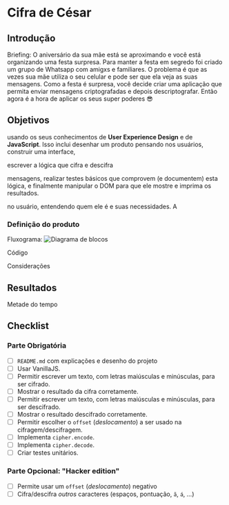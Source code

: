 # Cifra de César

## Introdução
Briefing: O aniversário da sua mãe está se aproximando e você está organizando uma festa
surpresa. Para manter a festa em segredo foi criado um grupo de Whatsapp com
amigxs e familiares. O problema é que as vezes sua mãe utiliza o seu celular
e pode ser que ela veja as suas mensagens. Como a festa é surpresa, você
decide criar uma aplicação que permita enviar mensagens criptografadas e depois
descriptografar. Então agora é a hora de aplicar os seus super poderes 😎


## Objetivos

usando os seus
conhecimentos de **User Experience Design** e de **JavaScript**. Isso
inclui desenhar um produto pensando nos usuários, construir uma interface,

escrever a lógica que cifra e descifra

mensagens, realizar testes básicos que comprovem (e documentem) esta lógica,
e finalmente manipular o DOM para que ele mostre e imprima os resultados.

no usuário, entendendo quem ele
é e suas necessidades. A

### Definição do produto

Fluxograma:
![Diagrama de blocos](https://uploaddeimagens.com.br/images/001/868/413/original/Cipher-Diagrama-de-blocos.png)

Código

Considerações

## Resultados
Metade do tempo
## Checklist

### Parte Obrigatória

* [ ] `README.md` com explicações e desenho do projeto
* [ ] Usar VanillaJS.
* [ ] Permitir escrever um texto, com letras maiúsculas e minúsculas, para ser
  cifrado.
* [ ] Mostrar o resultado da cifra corretamente.
* [ ] Permitir escrever um texto, com letras maiúsculas e minúsculas, para ser
  descifrado.
* [ ] Mostrar o resultado descifrado corretamente.
* [ ] Permitir escolher o `offset` (_deslocamento_) a ser usado na
  cifragem/descifragem.
* [ ] Implementa `cipher.encode`.
* [ ] Implementa `cipher.decode`.
* [ ] Criar testes unitários.

### Parte Opcional: "Hacker edition"

* [ ] Permite usar um `offset` (_deslocamento_) negativo
* [ ] Cifra/descifra _outros_ caracteres (espaços, pontuação, `ã`, `á`, ...)
